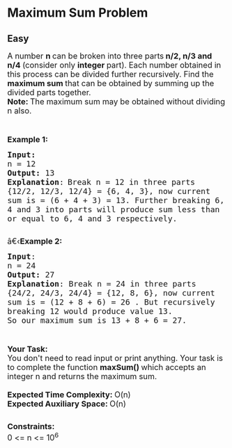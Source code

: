 # Maximum Sum Problem
## Easy 
<div class="problem-statement">
                <p></p><p><span style="font-size:18px">A number <strong>n </strong>can be broken&nbsp;into&nbsp;three parts<strong> n/2, n/3 and n/4&nbsp;</strong>(consider only <strong>integer </strong>part). Each number obtained in this process can be divided further recursively.&nbsp;Find the <strong>maximum sum </strong>that can be obtained by&nbsp;summing up the divided parts&nbsp;together.<br>
<strong>Note: </strong>The maximum sum may&nbsp;be obtained without&nbsp;dividing n also.</span></p>

<p>&nbsp;</p>

<p><span style="font-size:18px"><strong>Example 1:</strong></span></p>

<pre><span style="font-size:18px"><strong>Input:</strong>
n = 12
<strong>Output:</strong> 13
<strong>Explanation</strong>:</span>&nbsp;<span style="font-size:18px">B</span><span style="font-size:18px">reak n = 12 in three parts
{12/2, 12/3, 12/4} = {6, 4, 3},&nbsp;now current
sum is = (6 + 4 + 3) = 13. Further breaking 6,
4 and 3 into parts will produce sum less than
or equal to 6, 4 and 3 respectively.</span><span style="font-size:18px">
</span></pre>

<p><br>
<span style="font-size:18px">â€‹<strong>Example 2:</strong></span></p>

<pre><span style="font-size:18px"><strong>Input</strong>:
n = 24
<strong>Output:</strong> 27
<strong>Explanation</strong>: Break n = 24 in three parts
{24/2, 24/3, 24/4} = {12, 8, 6}, now current
sum is = (12 + 8 + 6) = 26 . But recursively
breaking 12 would produce value 13.
So our maximum sum is 13 + 8 + 6 = 27.
</span></pre>

<p>&nbsp;</p>

<p><span style="font-size:18px"><strong>Your Task:</strong><br>
You don't need to read input or print anything. Your task is to complete the function&nbsp;<strong>maxSum()&nbsp;</strong>which accepts an integer n and returns the maximum sum.<br>
<br>
<strong>Expected Time Complexity:&nbsp;</strong>O(n)<br>
<strong>Expected Auxiliary Space:&nbsp;</strong>O(n)</span></p>

<p><br>
<span style="font-size:18px"><strong>Constraints:</strong><br>
0 &lt;= n &lt;= 10<sup>6</sup></span></p>
 <p></p>
            </div>